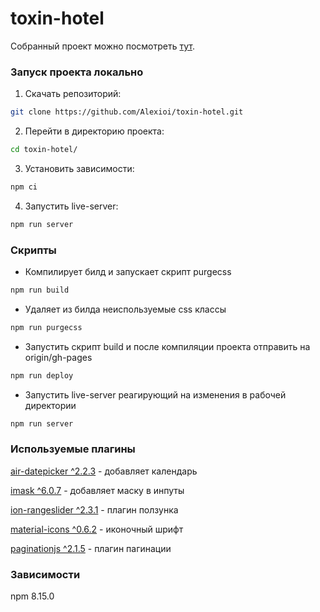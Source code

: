 # toxin-hotel

Собранный проект можно посмотреть [тут](https://alexioi.github.io/toxin-hotel/).

### Запуск проекта локально

1. Скачать репозиторий:

```bash
git clone https://github.com/Alexioi/toxin-hotel.git
```

2. Перейти в директорию проекта:

```bash
cd toxin-hotel/
```

3. Установить зависимости:

```bash
npm ci
```

4. Запустить live-server:

```bash
npm run server
```

### Скрипты

- Компилирует билд и запускает скрипт purgecss

```bash
npm run build
```

- Удаляет из билда неиспользуемые css классы

```bash
npm run purgecss
```

- Запустить скрипт build и после компиляции проекта отправить на origin/gh-pages

```bash
npm run deploy
```

- Запустить live-server реагирующий на изменения в рабочей директории

```bash
npm run server
```

### Используемые плагины

[air-datepicker ^2.2.3](https://www.npmjs.com/package/air-datepicker) - добавляет календарь

[imask ^6.0.7](https://www.npmjs.com/package/imask) - добавляет маску в инпуты

[ion-rangeslider ^2.3.1](https://www.npmjs.com/package/ion-rangeslider) - плагин ползунка

[material-icons ^0.6.2](https://www.npmjs.com/package/material-icons) - иконочный шрифт

[paginationjs ^2.1.5](https://www.npmjs.com/package/paginationjs) - плагин пагинации

### Зависимости

npm 8.15.0
